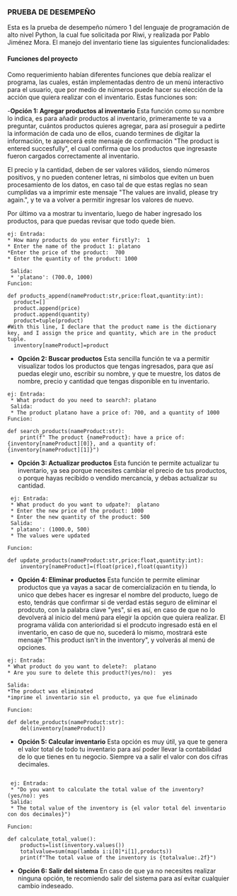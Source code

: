 ### PRUEBA DE DESEMPEÑO
<p>
Esta es la prueba de desempeño número 1 del lenguaje de programación de alto nivel Python, la cual fue solicitada por Riwi,  y realizada por Pablo Jiménez Mora.
El manejo del inventario tiene las siguientes funcionalidades: 
</p>

#### Funciones del proyecto
<p>
Como requerimiento habían diferentes funciones que debía realizar el programa, las cuales, están implementadas dentro de un menú interactivo para el usuario, que por medio de números puede hacer su elección de la acción que quiera realizar con el inventario.  Estas funciones son:
</p>

-**Opción 1: Agregar productos al inventario**
Esta función como su nombre lo indica, es para añadir productos al inventario, primeramente te va a preguntar, cuántos productos quieres agregar, para así proseguir a pedirte la información de cada uno de ellos, cuando termines de digitar la información, te aparecerá este mensaje de confirmación "The product is entered succesfully", el cual confirma que los productos que ingresaste fueron cargados correctamente al inventario. 

 El precio y la cantidad, deben de ser valores válidos, siendo números positivos, y no pueden contener letras, ni símbolos que eviten un buen procesamiento de los datos, en caso tal de que estas reglas no sean cumplidas va a imprimir este mensaje "The values are invalid, please try again.", y te va a volver a permitir ingresar los valores de nuevo. 
  
  Por último va a mostrar tu inventario, luego de haber ingresado los productos, para que puedas revisar que todo quede bien.

  ```
 ej: Entrada:
  * How many products do you enter firstly?:  1
  * Enter the name of the product 1: platano
  *Enter the price of the product:  700
  * Enter the quantity of the product: 1000

   Salida: 
   * 'platano': (700.0, 1000)
Funcion:  

def products_append(nameProduct:str,price:float,quantity:int):
    product=[]
    product.append(price)
    product.append(quantity)
    product=tuple(product)
 #With this line, I declare that the product name is the dictionary key, and I assign the price and quantity, which are in the product tuple.
    inventory[nameProduct]=product
```

- **Opción 2: Buscar productos**
 Esta sencilla función te va a permitir visualizar todos los productos que tengas ingresados, para que así puedas elegir uno, escribir su nombre, y que te muestre, los datos de nombre, precio y cantidad que tengas disponible en tu inventario.
```
ej: Entrada:
 * What product do you need to search?: platano
 Salida: 
 * The product platano have a price of: 700, and a quantity of 1000
Funcion:

def search_products(nameProduct:str):
    print(f" The product {nameProduct}: have a price of: {inventory[nameProduct][0]}, and a quantity of: {inventory[nameProduct][1]}")
```

- **Opción 3: Actualizar productos**
 Esta función te permite actualizar tu inventario, ya sea porque necesites cambiar el precio de tus productos, o porque hayas recibido o vendido mercancía, y debas actualizar su cantidad.
```
 ej: Entrada:
 * What product do you want to udpate?:  platano
 * Enter the new price of the product: 1000
 * Enter the new quantity of the product: 500
 Salida:
 * platano': (1000.0, 500)
 * The values were updated

Funcion:

def update_products(nameProduct:str,price:float,quantity:int):
    inventory[nameProduct]=(float(price),float(quantity))
```

- **Opción 4: Eliminar productos**
Esta función te permite eliminar productos que ya vayas a sacar de comercialización en tu tienda, lo unico que debes hacer es ingresar el nombre del producto, luego de esto, tendrás que confirmar si de verdad estás seguro de eliminar el prodcuto, con la palabra clave "yes", si es así, en caso de que no lo devolverá al inicio del menú para elegir la opción que quiera realizar. El programa válida con anterioridad si el prodcuto ingresado está en el inventario, 
en caso de que no, sucederá lo mismo,  mostrará este mensaje "This product isn't in the inventory", y volverás al menú de opciones.
```
ej: Entrada:
* What product do you want to delete?:  platano
* Are you sure to delete this product?(yes/no):  yes

Salida: 
*The product was eliminated
*imprime el inventario sin el producto, ya que fue eliminado

Funcion:

def delete_products(nameProduct:str):
    del(inventory[nameProduct])
```


- **Opción 5: Calcular inventario**
 Esta opción es muy útil, ya que te genera el valor total de todo tu inventario para así poder llevar la contabilidad de lo que tienes en tu negocio. Siempre va a salir el valor con dos cifras decimales.
```

 ej: Entrada: 
 * "Do you want to calculate the total value of the inventory?(yes/no): yes
 Salida: 
 * The total value of the inventory is {el valor total del inventario con dos decimales}")

Funcion:

def calculate_total_value():
    products=list(inventory.values())
    totalvalue=sum(map(lambda i:i[0]*i[1],products))
    print(f"The total value of the inventory is {totalvalue:.2f}")
```

- **Opción 6: Salir del sistema**
En caso de que ya no necesites realizar ninguna opción, te recomiendo salir del sistema para así evitar cualquier cambio indeseado. 
 

